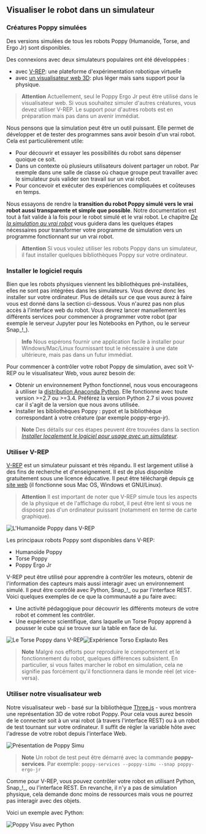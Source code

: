 ## Visualiser le robot dans un simulateur

### Créatures Poppy simulées

Des versions simulées de tous les robots Poppy (Humanoïde, Torse, and Ergo Jr) sont disponibles.

Des connexions avec deux simulateurs populaires ont été développées :
* avec [V-REP](http://www.coppeliarobotics.com): une plateforme d'expérimentation robotique virtuelle
* avec [un visualisateur web 3D](http://simu.poppy-project.org): plus léger mais sans support pour la physique.

> **Attention** Actuellement, seul le Poppy Ergo Jr peut être utilisé dans le visualisateur web. Si vous souhaitez simuler d'autres créatures, vous devez utiliser V-REP. Le support pour d'autres robots est en préparation mais pas dans un avenir immédiat.

Nous pensons que la simulation peut être un outil puissant. Elle permet de développer et de tester des programmes sans avoir besoin d'un vrai robot. Cela est particulièrement utile:

* Pour découvrir et essayer les possibilités du robot sans dépenser quoique ce soit.
* Dans un contexte où plusieurs utilisateurs doivent partager un robot. Par exemple dans une salle de classe où chaque groupe peut travailler avec le simulateur puis valider son travail sur un vrai robot.
* Pour concevoir et exécuter des expériences compliquées et coûteuses en temps.

Nous essayons de rendre la **transition du robot Poppy simulé vers le vrai robot aussi transparente et simple que possible**. Notre documentation est tout à fait valide à la fois pour le robot simulé et le vrai robot. Le chapitre  *[De la simulation au vrai robot](../from-simulation-to-real-robot/README.md)* vous guidera dans les quelques étapes nécessaires pour transformer votre programme de simulation vers un programme fonctionnant sur un vrai robot.

> **Attention** Si vous voulez utiliser les robots Poppy dans un simulateur, il faut installer quelques bibliothèques Poppy sur votre ordinateur.


### Installer le logiciel requis

Bien que les robots physiques viennent les bibliothèques pré-installées, elles ne sont pas intégrées dans les simulateurs. Vous devrez donc les installer sur votre ordinateur. Plus de détails sur ce que vous aurez à faire vous est donné dans la section ci-dessous. Vous n'aurez pas non plus accès à l'interface web du robot. Vous devrez lancer manuellement les différents services pour commencer à programmer votre robot (par exemple le serveur Jupyter pour les Notebooks en Python, ou le serveur Snap_!_).

> **Info** Nous espérons fournir une application facile à installer pour Windows/Mac/Linux fournissant tout le nécessaire à une date ultérieure, mais pas dans un futur immédiat.

Pour commencer à contrôler votre robot Poppy de simulation, avec soit V-REP ou le visualisateur Web, vous aurez besoin de:
* Obtenir un environnement Python fonctionnel, nous vous encourageons à utiliser la [distribution Anaconda Python](https://www.continuum.io/downloads). Elle fonctionne avec toute version >=2.7 ou >=3.4. Préférez la version Python 2.7 si vous pouvez car il s'agit de la version que nous avons utilisée.
* Installer les bibliothèques Poppy : pypot et la bibliothèque correspondant à votre créature (par exemple poppy-ergo-jr).

> **Note** Des détails sur ces étapes peuvent être trouvées dans la section  *[Installer localement le logiciel pour usage avec un simulateur](../installation/install-poppy-softwares.md)*.

### Utiliser V-REP

[V-REP](http://www.coppeliarobotics.com) est un simulateur puissant et très répandu. Il est largement utilisé à des fins de recherche et d'enseignement. Il est de plus disponible gratuitement sous une licence éducative. Il peut être téléchargé depuis [ce site web](http://www.coppeliarobotics.com/downloads.html) (il fonctionne sous Mac OS, Windows et GNU/Linux).

> **Attention** Il est important de noter que V-REP simule tous les aspects de la physique et de l'affichage du robot, il peut être lent si vous ne disposez pas d'un ordinateur puissant (notamment en terme de carte graphique).

![L'Humanoïde Poppy dans V-REP](../../en/img/humanoid/vrep.png)

Les principaux robots Poppy sont disponibles dans V-REP:
* Humanoïde Poppy 
* Torse Poppy
* Poppy Ergo Jr

V-REP peut être utilisé pour apprendre à contrôler les moteurs, obtenir de l'information des capteurs mais aussi interagir avec un environnement simulé. Il peut être contrôlé avec Python, Snap_!_ ou par l'interface REST. Voici quelques exemples de ce que la communauté a pu faire avec:

* Une activité pédagogique pour découvrir les différents moteurs de votre robot et comment les contrôler.
* Une expérience scientifique, dans laquelle un Torse Poppy apprend à pousser le cube qui se trouve sur la table en face de lui.

![Le Torse Poppy dans V-REP](../../en/img/torso/explauto-vrep.png)![Expérience Torso Explauto Res](../../en/img/torso/explauto-res.png)

> **Note** Malgré nos efforts pour reproduire le comportement et le fonctionnement du robot, quelques différences subsistent. En particulier, si vous faites marcher le robot en simulation, cela ne signifie pas forcément qu'il fonctionnera dans le monde réel (et vice-versa).

### Utiliser notre visualisateur web

Notre visualisateur web - basé sur la bibliothèque [Three.js](http://threejs.org) - vous montrera une représentation 3D de votre robot Poppy. Pour cela vous aurez besoin de le connecter soit à un vrai robot (à travers l'interface REST) ou à un robot de test tournant sur votre ordinateur. Il suffit de régler la variable hôte avec l'adresse de votre robot depuis l'interface Web.

![Présentation de Poppy Simu](../../en/img/visu/presentation.png)

> **Note** Un robot de test peut être démarré avec la commande **poppy-services**. Par exemple: ```poppy-services --poppy-simu --snap poppy-ergo-jr```

Comme pour V-REP, vous pouvez contrôler votre robot en utilisant Python, Snap_!_, ou l'interface REST. En revanche, il n'y a pas de simulation physique, cela demande donc moins de ressources mais vous ne pourrez pas interagir avec des objets.

Voici un exemple avec Python:

![Poppy Visu avec Python](../../en/img/visu/python-setup.gif)
